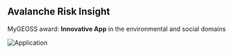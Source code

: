 ## Avalanche Risk Insight

MyGEOSS award: **Innovative App** in the environmental and social domains

![Application](css/img/ga_mygeoss.gif)
